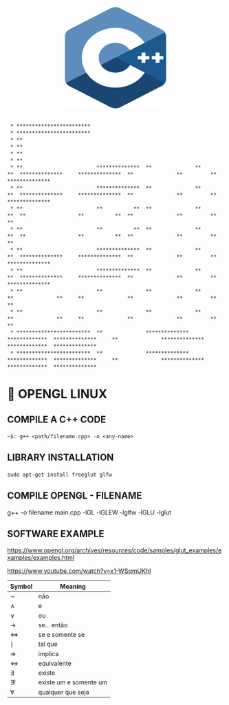 <style>
    .center
    {
        height: 236px;
        display: block;
        margin: 32px auto;
    }
</style>

<img src="PikPng.com_programming-icon-png_4698781.png" class="center">

```
 * ************************
 * ************************
 * **                      
 * **                      
 * **                      
 * **                      
 * **                        **************  **              **         **  **************     **************  **              **         **  **************
 * **                        **************  **              **         **  **************     **************  **              **         **  **************
 * **                        **          **  **              **         **  **                 **          **  **              **         **  **
 * **                        **          **  **              **         **  **                 **          **  **              **         **  **
 * **                        **************  **              **         **  **************     **************  **              **         **  **************
 * **                        **************  **              **         **  **************     **************  **              **         **  **************
 * **                        **              **              **         **              **     **              **              **         **              **
 * **                        **              **              **         **              **     **              **              **         **              **
 * ************************  **              **************  *************  **************     **              **************  *************  **************
 * ************************  **              **************  *************  **************     **              **************  *************  **************
```

# 🔰 OPENGL LINUX

## COMPILE A C++ CODE

`~$: g++ <path/filename.cpp> -o <any-name>`

## LIBRARY INSTALLATION

`sudo apt-get install freeglut glfw`

## COMPILE OPENGL - FILENAME

g++ -o filename main.cpp -lGL -lGLEW -lglfw -lGLU -lglut

## SOFTWARE EXAMPLE

<https://www.opengl.org/archives/resources/code/samples/glut_examples/examples/examples.html>

<https://www.youtube.com/watch?v=x1-WSqmUKhI>

|      Symbol       |  Meaning               |
| ----------------- | ---------------------- |
| $\sim$            | não                    |
| $\wedge$          | e                      |
| $\vee$            | ou                     |
| $\rightarrow$     | se... então            |
| $\Leftrightarrow$ | se e somente se        |
| $\mid$            | tal que                |
| $\Rightarrow$     | implica                |
| $\iff$            | equivalente            |
| $\exists$         | existe                 |
| $\exists!$        | existe um e somente um |
| $\forall$         | qualquer que seja      |